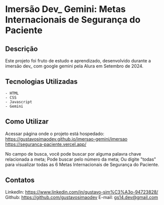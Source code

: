 # Imersão Dev_ Gemini: Metas Internacionais de Segurança do Paciente

## Descrição
Este projeto foi fruto de estudo e aprendizado, desenvolvido durante a imersão dev_ com google gemini pela Alura em Setembro de 2024.

## Tecnologias Utilizadas
    - HTML
    - CSS
    - Javascript
    - Gemini
    
## Como Utilizar
Acessar página onde o projeto está hospedado:
https://gustavosimaodev.github.io/imersao-gemini/imersao
https://seguranca-paciente.vercel.app/

No campo de busca, você pode buscar por alguma palavra chave relacionada a meta; Pode buscar pelo número da meta; Ou digite "todas" para visualizar todas as 6 Metas Internacionais de Segurança do Paciente.

## Contatos
LinkedIn: https://www.linkedin.com/in/gustavo-sim%C3%A3o-94723828/
Github: https://github.com/gustavosimaodev
E-mail: gs14.dev@gmail.com
